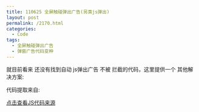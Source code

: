 ```yaml
---
title: 110625 全屏触碰弹出广告(另类js弹出)
layout: post
permalink: /2170.html
categories:
  - Code
tags:
  - 全屏触碰弹出广告
  - 弹窗广告代码变种
---
```

就目前看来 还没有找到自动 js弹出广告 不被 拦截的代码，这里提供一个 其他解决方案:

代码提取来自:

[点击查看JS代码来源][1]

&nbsp;

<pre lang="js"><SCRIPT>
	document.write("");
	function eteUnionGoto(){
		var eteMediaSubmitForm = document.getElementById('eteMediaSubmitForm');
		eteMediaSubmitForm.submit();
	}
	function eteUnionMouseCoords(ev) {
		if(ev.pageX || ev.pageY){
			return {x:ev.pageX, y:ev.pageY};
		}
		return {
			x:ev.clientX + document.body.scrollLeft - document.body.clientLeft,
			y:ev.clientY + document.body.scrollTop  - document.body.clientTop
		};
		return {
			x:ev.clientX + (document.documentElement.scrollLeft ? document.documentElement.scrollLeft : document.body.scrollLeft),
			y:ev.clientY + (document.documentElement.scrollTop ? document.documentElement.scrollTop : document.body.scrollTop)
		}
	}
	function eteUnionMouseMove(ev) {
	ev = ev || window.event;
	var mouse = eteUnionMouseCoords(ev);
	document.getElementById("etepos").value = mouse.x + '_' + mouse.y;
	}
	document.onmouseup = function(){
		eteUnionMouseMove();
		eteUnionGoto();
	};
	</SCRIPT>
</pre>

 [1]: http://u484012.778669.com/mediacode.php?id=156193&w=320&h=270&a=55107&b=9335&p=2249&s=55107&ui=80329&u=flying_first&gu=http%3A//51.51wan.com/td/index64.html%3Fa%3D27978%26b%3D9280%26c%3D18%26st%3D55107&k=1&bf=51wan%2F51wan_1308123196.swf&tp=http%3A//www.jfshipu.info/&re=http%3A//www.jfshipu.info/ "全屏触碰js 代码"
